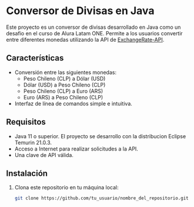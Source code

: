 # Conversor de Divisas en Java

Este proyecto es un conversor de divisas desarrollado en Java como un desafio en el curso de Alura Latam ONE. Permite a los usuarios convertir entre diferentes monedas utilizando la API de [ExchangeRate-API](https://www.exchangerate-api.com).

## Características

- Conversión entre las siguientes monedas:
  - Peso Chileno (CLP) a Dólar (USD)
  - Dólar (USD) a Peso Chileno (CLP)
  - Peso Chileno (CLP) a Euro (ARS)
  - Euro (ARS) a Peso Chileno (CLP)
- Interfaz de línea de comandos simple e intuitiva.

## Requisitos

- Java 11 o superior. El proyecto se desarrollo con la distribucion Eclipse Temurin 21.0.3.
- Acceso a Internet para realizar solicitudes a la API.
- Una clave de API válida.

## Instalación

1. Clona este repositorio en tu máquina local:

   ```bash
   git clone https://github.com/tu_usuario/nombre_del_repositorio.git
